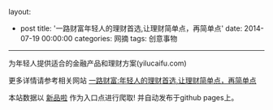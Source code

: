 layout: 
  - post 
title: '一路财富年轻人的理财首选,让理财简单点，再简单点' 
date: 2014-07-19 00:00:00 
categories: 网摘 
tags: 创意事物 
---

为年轻人提供适合的金融产品和理财方案(yilucaifu.com)  

更多详情请参考相关网站 [一路财富:年轻人的理财首选,让理财简单点，再简单点](http://www.yilucaifu.com)  

本站数据以 [新品啦](http://xinpinla.com/) 作为入口点进行爬取! 并自动发布于github pages上。  
